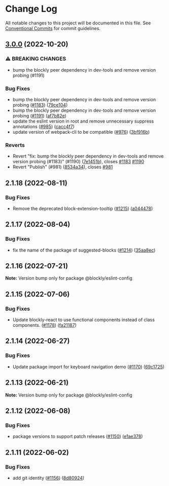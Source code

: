 # Change Log

All notable changes to this project will be documented in this file.
See [Conventional Commits](https://conventionalcommits.org) for commit guidelines.

## [3.0.0](https://github.com/google/blockly-samples/compare/@blockly/eslint-config@2.1.1...@blockly/eslint-config@3.0.0) (2022-10-20)


### ⚠ BREAKING CHANGES

* bump the blockly peer dependency in dev-tools and remove version probing (#1191)

### Bug Fixes

* bump the blockly peer dependency in dev-tools and remove version probing ([#1183](https://github.com/google/blockly-samples/issues/1183)) ([79ce104](https://github.com/google/blockly-samples/commit/79ce10444cb59880c620dc7db3768f8655f341d8))
* bump the blockly peer dependency in dev-tools and remove version probing ([#1191](https://github.com/google/blockly-samples/issues/1191)) ([af7b82e](https://github.com/google/blockly-samples/commit/af7b82ee1dd1cb2607f571da85d647db13d3da28))
* update the eslint version in root and remove unnecessary suppress annotations ([#985](https://github.com/google/blockly-samples/issues/985)) ([cacc4f7](https://github.com/google/blockly-samples/commit/cacc4f73bf0d10d3cd712e7126ed808cde39db87))
* update version of webpack-cli to be compatible ([#976](https://github.com/google/blockly-samples/issues/976)) ([3bf916b](https://github.com/google/blockly-samples/commit/3bf916b65286d01f204d85924e7abdf72551e7a4))


### Reverts

* Revert "fix: bump the blockly peer dependency in dev-tools and remove version probing (#1183)" (#1190) ([7e1451b](https://github.com/google/blockly-samples/commit/7e1451b2bf86d0a17b3e323938b5271d018eb18c)), closes [#1183](https://github.com/google/blockly-samples/issues/1183) [#1190](https://github.com/google/blockly-samples/issues/1190)
* Revert "Publish" (#981) ([8534a34](https://github.com/google/blockly-samples/commit/8534a34f0f39eeea1633efe6dabc853bbc2fc756)), closes [#981](https://github.com/google/blockly-samples/issues/981)



## 2.1.18 (2022-08-11)


### Bug Fixes

* Remove the deprecated block-extension-tooltip ([#1215](https://github.com/google/blockly-samples/issues/1215)) ([a044478](https://github.com/google/blockly-samples/commit/a044478c86a73e3065bc866e427f175cbec6fc13))





## 2.1.17 (2022-08-04)


### Bug Fixes

* fix the name of the package of suggested-blocks ([#1214](https://github.com/google/blockly-samples/issues/1214)) ([35aa8ec](https://github.com/google/blockly-samples/commit/35aa8ec73a60a4eb5b1e80cb2fc71dcd83d05e27))





## 2.1.16 (2022-07-21)

**Note:** Version bump only for package @blockly/eslint-config





## 2.1.15 (2022-07-06)


### Bug Fixes

* Update blockly-react to use functional components instead of class components. ([#1178](https://github.com/google/blockly-samples/issues/1178)) ([fa21187](https://github.com/google/blockly-samples/commit/fa21187cdbe4ec3a5c69f185540dd68a98eb69d7))





## 2.1.14 (2022-06-27)


### Bug Fixes

* Update package import for keyboard navigation demo ([#1170](https://github.com/google/blockly-samples/issues/1170)) ([69c1725](https://github.com/google/blockly-samples/commit/69c1725b775279fcc397dc178935208d5f42b08c))





## 2.1.13 (2022-06-21)

**Note:** Version bump only for package @blockly/eslint-config





## 2.1.12 (2022-06-08)


### Bug Fixes

* package versions to support patch releases ([#1150](https://github.com/google/blockly-samples/issues/1150)) ([e1ae378](https://github.com/google/blockly-samples/commit/e1ae378d779531621c3d948566257d069002963f))





## 2.1.11 (2022-06-02)


### Bug Fixes

* add git identity ([#1156](https://github.com/google/blockly-samples/issues/1156)) ([8d80924](https://github.com/google/blockly-samples/commit/8d809243b277375beb2ce75d4e157b5e17f78193))
